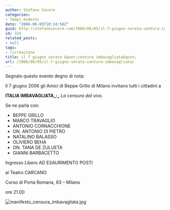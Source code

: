```yaml
---
author: Stefano Cecere
categories:
- Tempi moderni
date: "2006-06-05T10:24:56Z"
guid: http://stefanocecere.com/2006/06/05/il-7-giugno-serata-centura-imbavagliata/
id: 324
related_posts:
- null
tags:
- ricreazione
title: il 7 giugno serata &quot;centura imbavagliata&quot;
url: /2006/06/05/il-7-giugno-serata-centura-imbavagliata/
---
```


Segnalo questo evento degno di nota:

Il 7 giugno 2006 gli Amici di Beppe Grillo di Milano invitano tutti i cittadini a
  
**ITALIA IMBAVAGLIATA_:_** _La censura dal vivo._

Se ne parla con:

  * BEPPE GRILLO
  * MARCO TRAVAGLIO
  * ANTONIO CORNACCHIONE
  * ON. ANTONIO DI PIETRO
  * NATALINO BALASSO
  * OLIVIERO BEHA
  * ON. TANA DE ZULUETA
  * GIANNI BARBACETTO

Ingresso Libero AD ESAURIMENTO POSTI

al Teatro CARCANO
  
Corso di Porta Romana, 63 &#8211; Milano
  
ore 21.00

<img alt="manifesto_censura_imbavagliata.jpg" id="image323" src="http://stefanocecere.com/wp-content/uploads/sites/3/2006/06/manifesto_censura_imbavagliata.jpg" />